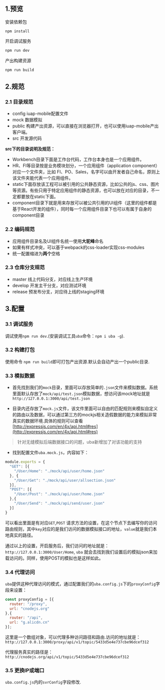 
## 1.预览

安装依赖包

```
npm install
```

开启调试服务

```bash
npm run dev
```

产出构建资源

```bash
npm run build
```


## 2.规范

### 2.1 目录规范

- config iuap-mobile配置文件
- mock 数据模拟
- public 构建产出资源，可以直接在浏览器打开，也可以使用iuap-mobile产出客户端。
- src 开发源代码

**src下的目录说明及规范：**

- Workbench目录下面是工作台代码，工作台本身也是一个应用组件。
- HR、FI等目录按是业务模块划分，一个应用组件（application component）对应一个文件夹，比如 FI、PO、Sales，名字可以由开发者自己命名，原则上该文件夹能代表一个应用组件。
- static下面存放该工程可以被引用的公共静态资源，比如公共的js、css、图片等资源。有些只用于特定应用组件的静态资源，也可以放在对应的目录，不一定都要放在static下面。
- component目录下就是用来存放可以被公共引用的UI组件（这里的组件都是基于React开发的组件），同时每一个应用组件目录下也可以有属于自身的component目录
    
### 2.2 编码规范

- 应用组件目录名及UI组件名统一使用**大驼峰**命名
- 如果有样式冲突，可以基于webpack的css-loader实现css-modules
- 统一配置缩进为**两个**空格

### 2.3 仓库分支规范

- master 线上代码分支，对应线上生产环境
- develop 开发主干分支，对应测试环境
- release 预发布分支，对应待上线的staging环境

## 3.配置

### 3.1 调试服务

调试使用`npm run dev`.(安装调试工具`uba`命令：`npm i uba -g`).

### 3.2 构建打包

使用命令 `npm run build`即可打包产出资源.默认会自动产出一个public目录.


### 3.3 模拟数据

- 首先找到我们的`mock`目录，里面可以存放简单的`.json`文件来模拟数据。系统里面默认存放了`mock/api/test.json`模拟数据，想访问该mock地址就是`http://127.0.0.1:3000/api/test.json`

- 目录内还存放了`mock.js`文件，该文件里面可以自由的匹配规则来模拟自定义的路由以及数据，可以通过第三方的mockjs相关造假数据的能力来模拟非常真实的数据环境.具体的规则可以查看[http://expressjs.com/en/4x/api.html#res](http://expressjs.com/en/4x/api.html#res)

> 针对无缝模拟后端数据接口的问题，uba新增加了对该功能的支持

- 找到配置文件`uba.mock.js`，内容如下：

```js
module.exports = {
  "GET": [{
    "/User/Home": "./mock/api/user/home.json"
  }, {
    "/User/Get": "./mock/api/user/allsection.json"
  }],
  "POST": [{
    "/User/Post": "./mock/api/user/home.json"
  },{
    "/User/Send": "./mock/api/send/user.json"
  }]
}

```
可以看出里面是有对应`GET`,`POST` 请求方法的设置，在这个节点下去编写你的访问路由规则，其中`key`对应的是我们访问的数据模拟接口的地址，`value`就是我们本地真实的路径。

通过以上的设置，开启服务后，我们访问的地址就是：`http://127.0.0.1:3000/User/Home`, `uba` 就会去找到我们设置后的模拟json来加载访问的。同样，使用POST的模拟也是这样如此。

### 3.4 代理访问

`uba`提供这种代理访问的模式，通过配置我们的`uba.config.js`下的`proxyConfig`字段来设置：

```js
const proxyConfig = [{
  router: "/proxy",
  url: "cnodejs.org"
},{
  router: "/api",
  url: "g.alicdn.cn"
}];
```
这里是一个数组对象，可以代理多种访问路径和路由.访问的地址就是：`http://127.0.0.1:3000/proxy/api/v1/topic/5433d5e4e737cbe96dcef312`

代理服务真实的路径是：`http://cnodejs.org/api/v1/topic/5433d5e4e737cbe96dcef312`

### 3.5 更换IP或端口

`uba.config.js`内的`svrConfig`字段修改.

